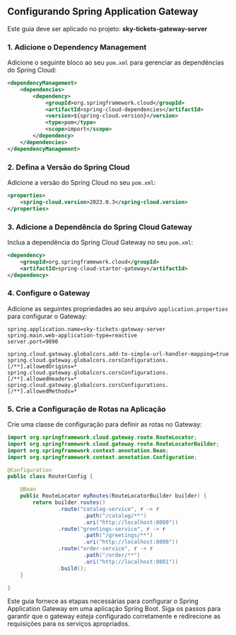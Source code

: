 ## Configurando Spring Application Gateway

Este guia deve ser aplicado no projeto: **sky-tickets-gateway-server**

### 1. Adicione o Dependency Management

Adicione o seguinte bloco ao seu `pom.xml` para gerenciar as dependências do Spring Cloud:

```xml
<dependencyManagement>
    <dependencies>
        <dependency>
            <groupId>org.springframework.cloud</groupId>
            <artifactId>spring-cloud-dependencies</artifactId>
            <version>${spring-cloud.version}</version>
            <type>pom</type>
            <scope>import</scope>
        </dependency>
    </dependencies>
</dependencyManagement>
```

### 2. Defina a Versão do Spring Cloud

Adicione a versão do Spring Cloud no seu `pom.xml`:

```xml
<properties>
    <spring-cloud.version>2023.0.3</spring-cloud.version>
</properties>
```

### 3. Adicione a Dependência do Spring Cloud Gateway

Inclua a dependência do Spring Cloud Gateway no seu `pom.xml`:

```xml
<dependency>
    <groupId>org.springframework.cloud</groupId>
    <artifactId>spring-cloud-starter-gateway</artifactId>
</dependency>
```

### 4. Configure o Gateway

Adicione as seguintes propriedades ao seu arquivo `application.properties` para configurar o Gateway:

```properties
spring.application.name=sky-tickets-gateway-server
spring.main.web-application-type=reactive
server.port=9090

spring.cloud.gateway.globalcors.add-to-simple-url-handler-mapping=true
spring.cloud.gateway.globalcors.corsConfigurations.[/**].allowedOrigins=*
spring.cloud.gateway.globalcors.corsConfigurations.[/**].allowedHeaders=*
spring.cloud.gateway.globalcors.corsConfigurations.[/**].allowedMethods=*
```

### 5. Crie a Configuração de Rotas na Aplicação

Crie uma classe de configuração para definir as rotas no Gateway:

```java
import org.springframework.cloud.gateway.route.RouteLocator;
import org.springframework.cloud.gateway.route.RouteLocatorBuilder;
import org.springframework.context.annotation.Bean;
import org.springframework.context.annotation.Configuration;

@Configuration
public class RouterConfig {

    @Bean
    public RouteLocator myRoutes(RouteLocatorBuilder builder) {
        return builder.routes()
                .route("catalog-service", r -> r
                        .path("/catalog/**")
                        .uri("http://localhost:8080"))
                .route("greetings-service", r -> r
                        .path("/greetings/**")
                        .uri("http://localhost:8080"))
                .route("order-service", r -> r
                        .path("/order/**")
                        .uri("http://localhost:8081"))
                .build();
    }

}
```

Este guia fornece as etapas necessárias para configurar o Spring Application Gateway em uma aplicação Spring Boot. Siga os passos para garantir que o gateway esteja configurado corretamente e redirecione as requisições para os serviços apropriados.